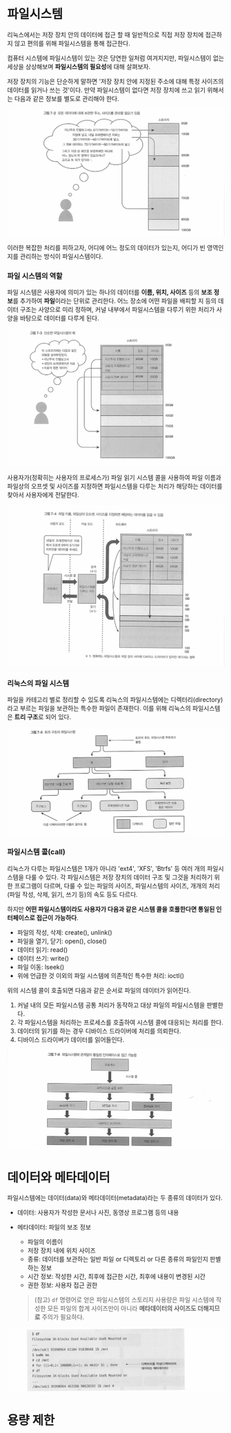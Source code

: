# 파일시스템

리눅스에서는 저장 장치 안의 데이터에 접근 할 때 일반적으로 직접 저장 장치에 접근하지 않고 편의를 위해 파일시스템을 통해 접근한다.

컴퓨터 시스템에 파일시스템이 있는 것은 당연한 일처럼 여겨지지만, 파일시스템이 없는 세상을 상상해보며 **파일시스템의 필요성**에 대해 살펴보자.

저장 장치의 기능은 단순하게 말하면 '저장 장치 안에 지정된 주소에 대해 특정 사이즈의 데이터를 읽거나 쓰는 것'이다. 만약 파일시스템이 없다면 저장 장치에 쓰고 읽기 위해서는 다음과 같은 정보를 별도로 관리해야 한다.

![모든 데이터에 대해 보관한 주소, 사이즈를 관리할 필요가 있음](/images/07-file-system/7-2.png)  

이러한 복잡한 처리를 피하고자, 어디에 어느 정도의 데이터가 있는지, 어디가 빈 영역인지를 관리하는 방식이 파일시스템이다.

### 파일 시스템의 역할
파일 시스템은 사용자에 의미가 있는 하나의 데이터를 **이름, 위치, 사이즈** 등의 **보조 정보**를 추가하여 **파일**이라는 단위로 관리한다. 어느 장소에 어떤 파일을 배피할 지 등의 데이터 구조는 사양으로 미리 정하며, 커널 내부에서 파일시스템을 다루기 위한 처리가 사양을 바탕으로 데이터를 다루게 된다.

![단순한 파일시스템의 예](/images/07-file-system/7-3.png)  

사용자가(정확히는 사용자의 프로세스가) 파일 읽기 시스템 콜을 사용하여 파일 이름과 파일상의 오프셋 및 사이즈를 지정하면 파일시스템을 다루는 처리가 해당하는 데이터를 찾아서 사용자에게 전달한다.

![파일 이름, 파일상의 오프셋, 사이즈를 지정하면 해당하는 데이터를 읽을 수 있음](/images/07-file-system/7-4.png)  

### 리눅스의 파일 시스템
파일을 카테고리 별로 정리할 수 있도록 리눅스의 파일시스템에는 디렉터리(directory)라고 부르는 파일을 보관하는 특수한 파일이 존재한다. 이를 위해 리눅스의 파일시스템은 **트리 구조**로 되어 있다.

![트리 구조의 파일시스템](/images/07-file-system/7-5.png) 

### 파일시스템 콜(call)
리눅스가 다루는 파일시스템은 1개가 아니라 'ext4', 'XFS', 'Btrfs' 등 여러 개의 파일시스템을 다룰 수 있다. 각 파일시스템은 저장 장치의 데이터 구조 및 그것을 처리하기 위한 프로그램이 다르며, 다룰 수 있는 파일의 사이즈, 파일시스템의 사이즈, 개개의 처리(파일 작성, 삭제, 읽기, 쓰기 등)의 속도 등도 다르다.

하지만 **어떤 파일시스템이라도 사용자가 다음과 같은 시스템 콜을 호풀한다면 통일된 인터페이스로 접근이 가능하다**.

* 파일의 작성, 삭제: create(), unlink()
* 파일을 열기, 닫기: open(), close()
* 데이터 읽기: read()
* 데이터 쓰기: write()
* 파일 이동: lseek()
* 위에 언급한 것 이외의 파일 시스템에 의존적인 특수한 처리: ioctl()

위의 시스템 콜이 호출되면 다음과 같은 순서로 파일의 데이터가 읽어진다.

1. 커널 내의 모든 파일시스템 공통 처리가 동작하고 대상 파일의 파일시스템을 판별한다.
2. 각 파일시스템을 처리하는 프로세스를 호출하여 시스템 콜에 대응되는 처리를 한다.
3. 데이터의 읽기를 하는 경우 디바이스 드라이버에 처리를 의뢰한다.
4. 디바이스 드라이버가 데이터를 읽어들인다.

![파일시스템에 관계없이 통일된 인터페이스로 접근 가능함](/images/07-file-system/7-6.png) 

# 데이터와 메타데이터
파일시스템에는 데이터(data)와 메타데이터(metadata)라는 두 종류의 데이터가 있다.
* 데이터: 사용자가 작성한 문서나 사진, 동영상 프로그램 등의 내용
* 메타데이터: 파일의 보조 정보
  * 파일의 이름이
  * 저장 장치 내에 위치 사이즈
  * 종류: 데이터를 보관하는 일반 파일 or 디렉토리 or 다른 종류의 파일인지 판별하는 정보
  * 시간 정보: 작성한 시간, 최후에 접근한 시간, 최후에 내용이 변경된 시간
  * 권한 정보: 사용자 접근 권한

  >(참고) `df` 명령어로 얻은 파일시스템의 스토리지 사용량은 파일 시스템에 작성한 모든 파일의 합계 사이즈만이 아니라 **메타데이터의 사이즈도 더해지므로** 주의가 필요하다.

![파일시스템에 관계없이 통일된 인터페이스로 접근 가능함](/images/07-file-system/code1.png) 

# 용량 제한